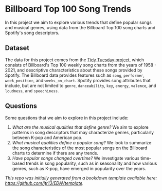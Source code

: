 # Billboard Top 100 Song Trends
In this project we aim to explore various trends that define popular songs and musical genres, using data from the Billboard Top 100 song charts and Spotify's song descriptors.

## Dataset
The data for this project comes from the [Tidy Tuesday project](https://github.com/rfordatascience/tidytuesday/tree/master/data/2021/2021-09-14), which consists of Billboard's Top 100 weekly song charts from the years of 1958 - 2021, and descriptive characteristics about these songs provided by Spotify. The Billboard data provides features such as `song`, `performer`, `week_position`, and `weeks_on_chart`. Spotify provides song attributes that include, but are not limited to `genre`, `danceability`,
`key`, `energy`, `valence`, and `loudness`, and `speechiness`.  

## Questions
Some questions that we aim to explore in this project include:
1. *What are the musical qualities that define genre?* We aim to explore patterns in song descriptors that may characterize genres, particularly between K-pop and American pop.
2. *What musical qualities define a popular song?* We look to summarize the song characteristics of the most popular songs on the Billboard charts to determine if there are any trends.
3. *Have popular songs changed overtime?* We investigate various time-based trends in song popularity, such as in seasonality and how various genres, such as K-pop, have emerged in popularity over the years.



*This repo was initially generated from a bookdown template available here: https://github.com/jtr13/EDAVtemplate.*	
